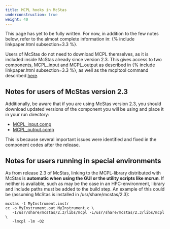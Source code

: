 ```yaml
---
title: MCPL hooks in McStas
underconstruction: true
weight: 40
---
```


This page has yet to be fully written. For now, in addition to the few notes
below, refer to the almost complete information in: {% include linkpaper.html
subsection=3.3 %}.

Users of McStas do not need to download MCPL themselves, as it is included
inside McStas already since version 2.3. This gives access to two components,
MCPL_input and MCPL_output as described in {% include linkpaper.html
subsection=3.3 %}, as well as the mcpltool command described
[here](LOCAL:usage_cmdline).

## Notes for users of McStas version 2.3

Additionally, be aware that if you are using McStas version 2.3, you should
download updated versions of the component you will be using and place it in
your run directory:

* [MCPL_input.comp](https://github.com/McStasMcXtrace/McCode/raw/master/mcstas-comps/misc/MCPL_input.comp)
* [MCPL_output.comp](https://github.com/McStasMcXtrace/McCode/raw/master/mcstas-comps/misc/MCPL_output.comp)

This is because several important issues were identified and fixed in the
component codes after the release.

## Notes for users running in special environments

As from release 2.3 of McStas, linking to the MCPL-library
distributed with McStas is **automatic when using the GUI or the utility
scripts like mcrun**. If neither is available, such as may be the case in an HPC-environment,
library and include paths must be added to the build step. An example of this
could be (assuming McStas is installed in /usr/share/mcstas/2.3):

```shell
mcstas -t MyInstrument.instr 
cc -o MyInstrument.out MyInstrument.c \
   -I/usr/share/mcstas/2.3/libs/mcpl -L/usr/share/mcstas/2.3/libs/mcpl \
   -lmcpl -lm -O2
```
